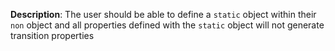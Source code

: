 __Description__: The user should be able to define a `static` object within their `non` object and all properties defined with the `static` object will not generate transition properties